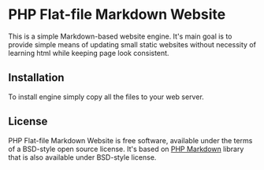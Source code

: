 # PHP Flat-file Markdown Website

This is a simple Markdown-based website engine. It's main goal is to
provide simple means of updating small static websites without necessity of
learning html while keeping page look consistent.

## Installation

To install engine simply copy all the files to your web server.

## License

PHP Flat-file Markdown Website is free software, available under the terms
of a BSD-style open source license. It's based on
[PHP Markdown](http://michelf.com/projects/php-markdown/) library that is also
available under BSD-style license.
